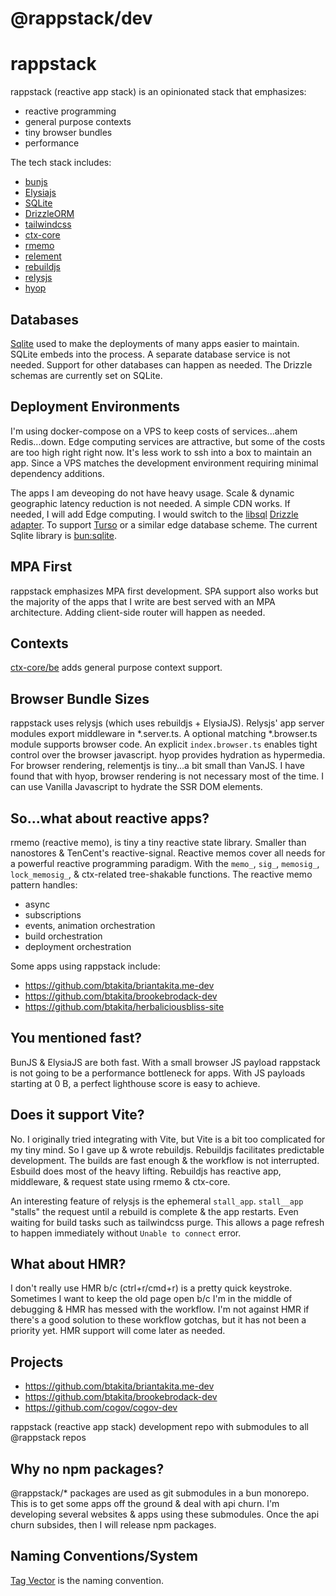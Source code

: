 # @rappstack/dev

# rappstack

rappstack (reactive app stack) is an opinionated stack that emphasizes:

* reactive programming
* general purpose contexts
* tiny browser bundles
* performance

The tech stack includes:

* [bunjs](https://bun.sh/)
* [Elysiajs](https://elysiajs.com/)
* [SQLite](https://www.sqlite.org/index.html)
* [DrizzleORM](https://orm.drizzle.team/)
* [tailwindcss](https://tailwindcss.com/)
* [ctx-core](https://github.com/ctx-core/ctx-core)
* [rmemo](https://github.com/ctx-core/rmemo)
* [relement](https://github.com/relementjs/relementjs)
* [rebuildjs](https://github.com/rebuildjs/rebuildjs)
* [relysjs](https://github.com/relysjs/relysjs)
* [hyop](https://github.com/hyopjs/hyop)

## Databases

[Sqlite](https://www.sqlite.org/index.html) used to make the deployments of many apps easier to maintain. SQLite embeds into the process. A separate database service is not needed. Support for other databases can happen as needed. The Drizzle schemas are currently set on SQLite.

## Deployment Environments

I'm using docker-compose on a VPS to keep costs of services...ahem Redis...down. Edge computing services are attractive, but some of the costs are too high right right now. It's less work to ssh into a box to maintain an app. Since a VPS matches the development environment requiring minimal dependency additions.

The apps I am deveoping do not have heavy usage. Scale & dynamic geographic latency reduction is not needed. A simple CDN works. If needed, I will add Edge computing. I would switch to the [libsql](https://github.com/tursodatabase/libsql) [Drizzle adapter](https://orm.drizzle.team/docs/get-started-sqlite#turso). To support [Turso](https://turso.tech/) or a similar edge database scheme. The current Sqlite library is [bun:sqlite](https://bun.sh/docs/api/sqlite).

## MPA First

rappstack emphasizes MPA first development. SPA support also works but the majority of the apps that I write are best served with an MPA architecture. Adding client-side router will happen as needed.

## Contexts

[ctx-core/be](https://github.com/ctx-core/be) adds general purpose context support.

## Browser Bundle Sizes

rappstack uses relysjs (which uses rebuildjs + ElysiaJS). Relysjs' app server modules export middleware in *.server.ts. A optional matching *.browser.ts module supports browser code. An explicit `index.browser.ts` enables tight control over the browser javascript. hyop provides hydration as hypermedia. For browser rendering, relementjs is tiny...a bit small than VanJS. I have found that with hyop, browser rendering is not necessary most of the time. I can use Vanilla Javascript to hydrate the SSR DOM elements.

## So...what about reactive apps?

rmemo (reactive memo), is tiny a tiny reactive state library. Smaller than nanostores & TenCent's reactive-signal. Reactive memos cover all needs for a powerful reactive programming paradigm. With the `memo_`, `sig_`, `memosig_`, `lock_memosig_`, & ctx-related tree-shakable functions. The reactive memo pattern handles:

- async
- subscriptions
- events, animation orchestration
- build orchestration
- deployment orchestration

Some apps using rappstack include:

- https://github.com/btakita/briantakita.me-dev
- https://github.com/btakita/brookebrodack-dev
- https://github.com/btakita/herbaliciousbliss-site

## You mentioned fast?

BunJS & ElysiaJS are both fast. With a small browser JS payload rappstack is not going to be a performance bottleneck for apps. With JS payloads starting at 0 B, a perfect lighthouse score is easy to achieve.

## Does it support Vite?

No. I originally tried integrating with Vite, but Vite is a bit too complicated for my tiny mind. So I gave up & wrote rebuildjs. Rebuildjs facilitates predictable development. The builds are fast enough & the workflow is not interrupted. Esbuild does most of the heavy lifting. Rebuildjs has reactive app, middleware, & request state using rmemo & ctx-core.

An interesting feature of relysjs is the ephemeral `stall_app`. `stall__app` "stalls" the request until a rebuild is complete & the app restarts. Even waiting for build tasks such as tailwindcss purge.  This allows a page refresh to happen immediately without `Unable to connect` error.

## What about HMR?

I don't really use HMR b/c (ctrl+r/cmd+r) is a pretty quick keystroke. Sometimes I want to keep the old page open b/c I'm in the middle of debugging & HMR has messed with the workflow. I'm not against HMR if there's a good solution to these workflow gotchas, but it has not been a priority yet. HMR support will come later as needed.

## Projects

* https://github.com/btakita/briantakita.me-dev
* https://github.com/btakita/brookebrodack-dev
* https://github.com/cogov/cogov-dev

rappstack (reactive app stack) development repo with submodules to all @rappstack repos

## Why no npm packages?

@rappstack/* packages are used as git submodules in a bun monorepo. This is to get some apps off the ground & deal with api churn. I'm developing several websites & apps using these submodules. Once the api churn subsides, then I will release npm packages.

## Naming Conventions/System

[Tag Vector](https://briantakita.me/posts/tag-vector-0-introduction) is the naming convention.
